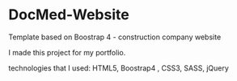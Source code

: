 # DocMed-Website

Template based on Boostrap 4 - construction company website

I made this project for my portfolio.


technologies that I used: HTML5, Boostrap4 , CSS3, SASS, jQuery
